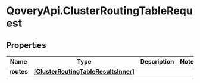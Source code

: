 # QoveryApi.ClusterRoutingTableRequest

## Properties

Name | Type | Description | Notes
------------ | ------------- | ------------- | -------------
**routes** | [**[ClusterRoutingTableResultsInner]**](ClusterRoutingTableResultsInner.md) |  | 


